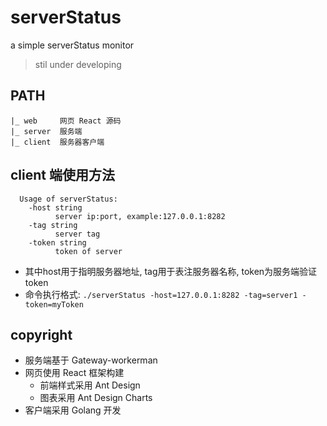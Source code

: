 # serverStatus
a simple serverStatus monitor

> stil under developing

## PATH

```
|_ web     网页 React 源码
|_ server  服务端
|_ client  服务器客户端
```

## client 端使用方法
```shell
  Usage of serverStatus:
    -host string
          server ip:port, example:127.0.0.1:8282
    -tag string
          server tag
    -token string
          token of server
```
- 其中host用于指明服务器地址, tag用于表注服务器名称, token为服务端验证token
- 命令执行格式: `./serverStatus -host=127.0.0.1:8282 -tag=server1 -token=myToken`

## copyright

- 服务端基于 Gateway-workerman
- 网页使用 React 框架构建
  - 前端样式采用 Ant Design
  - 图表采用 Ant Design Charts
- 客户端采用 Golang 开发